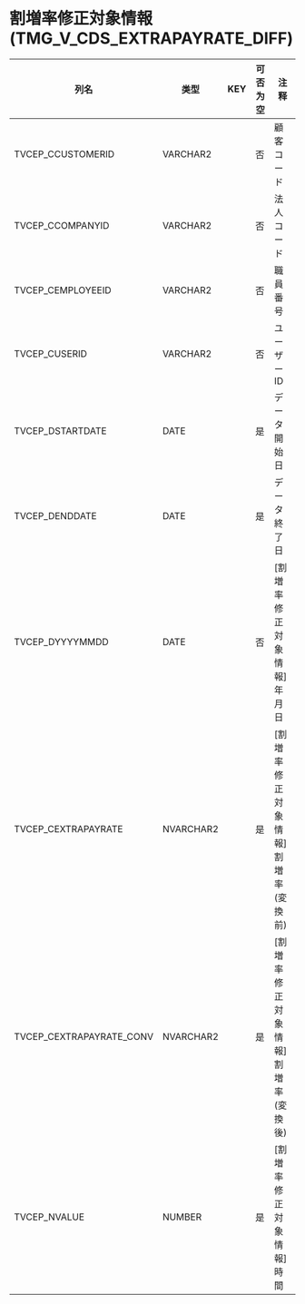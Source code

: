 # 割増率修正対象情報(TMG_V_CDS_EXTRAPAYRATE_DIFF)
| 列名   | 类型   | KEY  | 可否为空 | 注释   |
| ---- | ---- | ---- | ---- | ---- |
|TVCEP_CCUSTOMERID|VARCHAR2||否|顧客コード|
|TVCEP_CCOMPANYID|VARCHAR2||否|法人コード|
|TVCEP_CEMPLOYEEID|VARCHAR2||否|職員番号|
|TVCEP_CUSERID|VARCHAR2||否|ユーザーID|
|TVCEP_DSTARTDATE|DATE||是|データ開始日|
|TVCEP_DENDDATE|DATE||是|データ終了日|
|TVCEP_DYYYYMMDD|DATE||否|[割増率修正対象情報]年月日|
|TVCEP_CEXTRAPAYRATE|NVARCHAR2||是|[割増率修正対象情報]割増率(変換前)|
|TVCEP_CEXTRAPAYRATE_CONV|NVARCHAR2||是|[割増率修正対象情報]割増率(変換後)|
|TVCEP_NVALUE|NUMBER||是|[割増率修正対象情報]時間|
